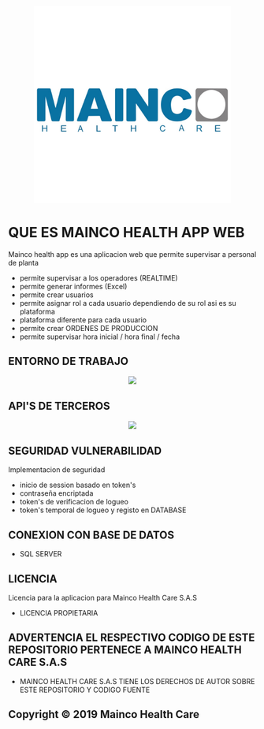 <p align="center"><a href="https://mainco.com.co" target="_blank"><img src="https://github.com/jhonatan11530/Mainco_Health_APP_Web/blob/main/wps/img/mainco.jpg" width="400"></a></p>

#  QUE ES MAINCO HEALTH APP WEB
Mainco health app es una aplicacion web que permite supervisar a personal de planta
- permite supervisar a los operadores (REALTIME)
- permite generar informes (Excel)
- permite crear usuarios
- permite asignar rol a cada usuario dependiendo de su rol asi es su plataforma
- plataforma diferente para cada usuario
- permite crear ORDENES DE PRODUCCION
- permite supervisar hora inicial / hora final / fecha


## ENTORNO DE TRABAJO
<p align="center"><a href="https://laravel.com" target="_blank"><img src="https://raw.githubusercontent.com/laravel/art/master/logo-lockup/5%20SVG/2%20CMYK/1%20Full%20Color/laravel-logolockup-cmyk-red.svg" width="400"></a></p>

## API'S DE TERCEROS
<p align="center"><a href="https://github.com/PHPOffice/PHPExcel" target="_blank"><img src="https://www.hypertechnologyweb.com/content/images/size/w2000/2019/08/phpexcel-phalconphp.jpg" width="400"></a></p>

## SEGURIDAD VULNERABILIDAD
Implementacion de seguridad

- inicio de session basado en token's
- contraseña encriptada
- token's de verificacion de logueo
- token's temporal de logueo y registo en DATABASE

## CONEXION CON BASE DE DATOS
- SQL SERVER

## LICENCIA
Licencia para la aplicacion para Mainco Health Care S.A.S 
- LICENCIA PROPIETARIA

## ADVERTENCIA EL RESPECTIVO CODIGO DE ESTE REPOSITORIO PERTENECE A MAINCO HEALTH CARE S.A.S
- MAINCO HEALTH CARE S.A.S TIENE LOS DERECHOS DE AUTOR SOBRE ESTE REPOSITORIO Y CODIGO FUENTE

## Copyright © 2019 Mainco Health Care
